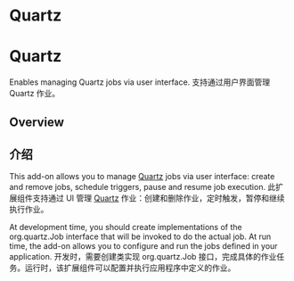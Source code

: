 # Quartz
# Quartz

Enables managing Quartz jobs via user interface.
支持通过用户界面管理 Quartz 作业。

## Overview
## 介绍

This add-on allows you to manage [Quartz](https://www.quartz-scheduler.org/) jobs via user interface: create and remove jobs, schedule triggers, pause and resume job execution.
此扩展组件支持通过 UI 管理 [Quartz](https://www.quartz-scheduler.org/) 作业：创建和删除作业，定时触发，暂停和继续执行作业。

At development time, you should create implementations of the org.quartz.Job interface that will be invoked to do the actual job. At run time, the add-on allows you to configure and run the jobs defined in your application.
开发时，需要创建类实现 org.quartz.Job 接口，完成具体的作业任务。运行时，该扩展组件可以配置并执行应用程序中定义的作业。
